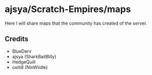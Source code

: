 # ajsya/Scratch-Empires/maps

Here I will share maps that the community has created of the server.

## Credits
- BlueDerv
- ajsya (SharkBaitBilly)
- HedgeQuill
- oxiti8 (NinWiidle)

